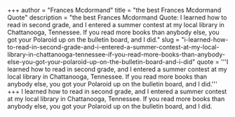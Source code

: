 +++
author = "Frances Mcdormand"
title = "the best Frances Mcdormand Quote"
description = "the best Frances Mcdormand Quote: I learned how to read in second grade, and I entered a summer contest at my local library in Chattanooga, Tennessee. If you read more books than anybody else, you got your Polaroid up on the bulletin board, and I did."
slug = "i-learned-how-to-read-in-second-grade-and-i-entered-a-summer-contest-at-my-local-library-in-chattanooga-tennessee-if-you-read-more-books-than-anybody-else-you-got-your-polaroid-up-on-the-bulletin-board-and-i-did"
quote = '''I learned how to read in second grade, and I entered a summer contest at my local library in Chattanooga, Tennessee. If you read more books than anybody else, you got your Polaroid up on the bulletin board, and I did.'''
+++
I learned how to read in second grade, and I entered a summer contest at my local library in Chattanooga, Tennessee. If you read more books than anybody else, you got your Polaroid up on the bulletin board, and I did.

